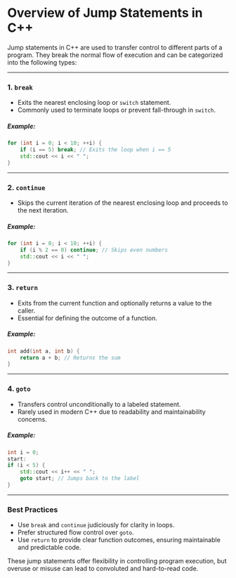 # Overview of Jump Statements in C++

Jump statements in C++ are used to transfer control to different parts of a program. They break the normal flow of execution and can be categorized into the following types:

---

### 1. **`break`**
- Exits the nearest enclosing loop or `switch` statement.
- Commonly used to terminate loops or prevent fall-through in `switch`.

##### Example:
```cpp
for (int i = 0; i < 10; ++i) {
    if (i == 5) break; // Exits the loop when i == 5
    std::cout << i << " ";
}
```

---

### 2. **`continue`**
- Skips the current iteration of the nearest enclosing loop and proceeds to the next iteration.

##### Example:
```cpp
for (int i = 0; i < 10; ++i) {
    if (i % 2 == 0) continue; // Skips even numbers
    std::cout << i << " ";
}
```

---

### 3. **`return`**
- Exits from the current function and optionally returns a value to the caller.
- Essential for defining the outcome of a function.

##### Example:
```cpp
int add(int a, int b) {
    return a + b; // Returns the sum
}
```

---

### 4. **`goto`**
- Transfers control unconditionally to a labeled statement.
- Rarely used in modern C++ due to readability and maintainability concerns.

##### Example:
```cpp
int i = 0;
start:
if (i < 5) {
    std::cout << i++ << " ";
    goto start; // Jumps back to the label
}
```

---

### Best Practices
- Use `break` and `continue` judiciously for clarity in loops.
- Prefer structured flow control over `goto`.
- Use `return` to provide clear function outcomes, ensuring maintainable and predictable code.

These jump statements offer flexibility in controlling program execution, but overuse or misuse can lead to convoluted and hard-to-read code.